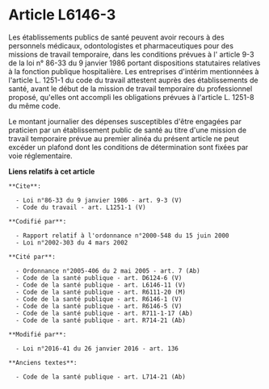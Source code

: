 # Article L6146-3

Les établissements publics de santé peuvent avoir recours à des personnels médicaux, odontologistes et pharmaceutiques pour
des missions de travail temporaire, dans les conditions prévues à l'
article 9-3 de la loi n° 86-33 du 9 janvier 1986 
portant dispositions statutaires relatives à la fonction publique hospitalière. Les entreprises d'intérim mentionnées à
l'article L. 1251-1 du code du travail attestent auprès des établissements de santé, avant le début de la mission de travail
temporaire du professionnel proposé, qu'elles ont accompli les obligations prévues à l'article L. 1251-8 du même code. 

Le montant journalier des dépenses susceptibles d'être engagées par praticien par un établissement public de santé au titre
d'une mission de travail temporaire prévue au premier alinéa du présent article ne peut excéder un plafond dont les
conditions de détermination sont fixées par voie réglementaire.

**Liens relatifs à cet article**

	**Cite**:

	  - Loi n°86-33 du 9 janvier 1986 - art. 9-3 (V)
	  - Code du travail - art. L1251-1 (V)

	**Codifié par**:

	  - Rapport relatif à l'ordonnance n°2000-548 du 15 juin 2000
	  - Loi n°2002-303 du 4 mars 2002

	**Cité par**:

	  - Ordonnance n°2005-406 du 2 mai 2005 - art. 7 (Ab)
	  - Code de la santé publique - art. D6124-6 (V)
	  - Code de la santé publique - art. L6146-11 (V)
	  - Code de la santé publique - art. R6111-20 (M)
	  - Code de la santé publique - art. R6146-1 (V)
	  - Code de la santé publique - art. R6146-5 (V)
	  - Code de la santé publique - art. R711-1-17 (Ab)
	  - Code de la santé publique - art. R714-21 (Ab)

	**Modifié par**:

	  - Loi n°2016-41 du 26 janvier 2016 - art. 136

	**Anciens textes**:

	  - Code de la santé publique - art. L714-21 (Ab)
